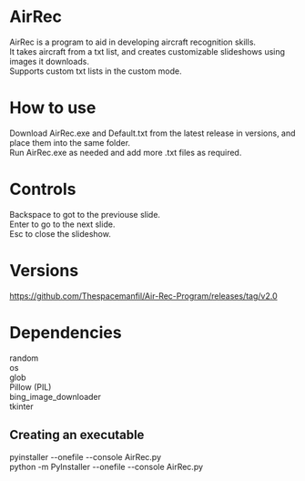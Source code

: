 ﻿# AirRec
AirRec is a program to aid in developing aircraft recognition skills.\
It takes aircraft from a txt list, and creates customizable slideshows using images it downloads.\
Supports custom txt lists in the custom mode.

# How to use
Download AirRec.exe and Default.txt from the latest release in versions, and place them into the same folder. \
Run AirRec.exe as needed and add more .txt files as required.

# Controls
Backspace to got to the previouse slide. \
Enter to go to the next slide. \
Esc to close the slideshow.

# Versions
https://github.com/Thespacemanfil/Air-Rec-Program/releases/tag/v2.0

# Dependencies
random\
os\
glob\
Pillow (PIL)\
bing_image_downloader\
tkinter

## Creating an executable
pyinstaller --onefile --console AirRec.py\
python -m PyInstaller --onefile --console AirRec.py
